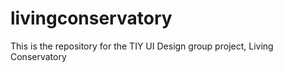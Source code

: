 # livingconservatory
This is the repository for the TIY UI Design group project, Living Conservatory
